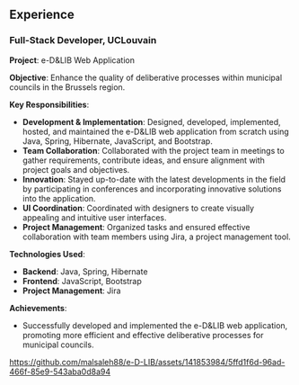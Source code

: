 ## Experience

### Full-Stack Developer, UCLouvain
**Project**: e-D&LIB Web Application

**Objective**: Enhance the quality of deliberative processes within municipal councils in the Brussels region.

**Key Responsibilities**:
- **Development & Implementation**: Designed, developed, implemented, hosted, and maintained the e-D&LIB web application from scratch using Java, Spring, Hibernate, JavaScript, and Bootstrap.
- **Team Collaboration**: Collaborated with the project team in meetings to gather requirements, contribute ideas, and ensure alignment with project goals and objectives.
- **Innovation**: Stayed up-to-date with the latest developments in the field by participating in conferences and incorporating innovative solutions into the application.
- **UI Coordination**: Coordinated with designers to create visually appealing and intuitive user interfaces.
- **Project Management**: Organized tasks and ensured effective collaboration with team members using Jira, a project management tool.

**Technologies Used**: 
- **Backend**: Java, Spring, Hibernate
- **Frontend**: JavaScript, Bootstrap
- **Project Management**: Jira

**Achievements**:
- Successfully developed and implemented the e-D&LIB web application, promoting more efficient and effective deliberative processes for municipal councils.



https://github.com/malsaleh88/e-D-LIB/assets/141853984/5ffd1f6d-96ad-466f-85e9-543aba0d8a94

